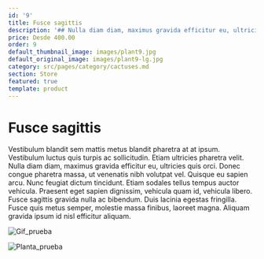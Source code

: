 ```yaml
---
id: '9'
title: Fusce sagittis
description: '## Nulla diam diam, maximus gravida efficitur eu, ultricies quis orci.'
price: Desde 400.00
order: 9
default_thumbnail_image: images/plant9.jpg
default_original_image: images/plant9-lg.jpg
category: src/pages/category/cactuses.md
section: Store
featured: true
template: product
---
```

# Fusce sagittis

Vestibulum blandit sem mattis metus blandit pharetra at at ipsum. Vestibulum luctus quis turpis ac sollicitudin. Etiam ultricies pharetra velit. Nulla diam diam, maximus gravida efficitur eu, ultricies quis orci. Donec congue pharetra massa, ut venenatis nibh volutpat vel. Quisque eu sapien arcu. Nunc feugiat dictum tincidunt. Etiam sodales tellus tempus auctor vehicula. Praesent eget sapien dignissim, vehicula quam id, vehicula libero. Fusce sagittis gravida nulla ac bibendum. Duis lacinia egestas fringilla. Fusce quis metus semper, molestie massa finibus, laoreet magna. Aliquam gravida ipsum id nisl efficitur aliquam.


![Gif_prueba](https://media2.giphy.com/media/3o6ZtaClRw5uXz18JO/giphy.gif)


![Planta_prueba](https://post.healthline.com/wp-content/uploads/2020/05/435791-Forget-You-Have-Plants-11-Types-That-Will-Forgive-You_Thumnail.jpg)